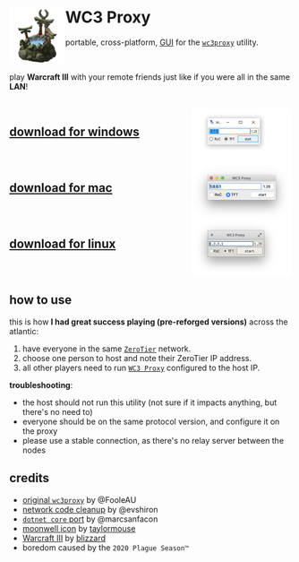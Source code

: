 # <img align="left" alt="wc3proxy" src="./media/wc3proxy-gui.png" height="100" width="100"> WC3 Proxy
portable, cross-platform, [GUI](https://en.wikipedia.org/wiki/Graphical_user_interface) for the [`wc3proxy`](https://code.google.com/archive/p/wc3proxy/) utility.

<br clear="both">

play **Warcraft III** with your remote friends just like if you were all in the same **LAN**!

<br>

<img align="right" alt="mac" src="./media/windows%402x.png?x=4" height="100"/>
<h2><a href="/#">download for windows</a></h2>
<br clear="both">

<img align="right" alt="windows" src="./media/mac%402x.png?x=4" height="100"/>
<h2><a href="/#">download for mac</a></h2>
<br clear="both">

<img align="right" alt="linux" src="./media/linux%402x.png?x=4" height="100"/>
<h2><a href="/#">download for linux</a></h2>
<br clear="both">

## how to use
this is how **I had great success playing (pre-reforged versions)** across the atlantic:
1) have everyone in the same [`ZeroTier`](https://www.zerotier.com/) network.
2) choose one person to host and note their ZeroTier IP address.
3) all other players need to run [`WC3 Proxy`](https://github.com/leonardodino/wc3proxy) configured to the host IP.

**troubleshooting**:
- the host should not run this utility (not sure if it impacts anything, but there's no need to)
- everyone should be on the same protocol version, and configure it on the proxy
- please use a stable connection, as there's no relay server between the nodes


## credits
- [original `wc3proxy`](https://github.com/FooleAU/wc3proxy) by @FooleAU
- [network code cleanup](https://github.com/evshiron/wc3proxy) by @evshiron
- [`dotnet core` port](https://github.com/marcsanfacon/wc3proxy) by @marcsanfacon
- [moonwell icon](https://www.artstation.com/artwork/YwED6) by [taylormouse](https://taylormouse.artstation.com/)
- [Warcraft III](https://en.wikipedia.org/wiki/Warcraft_III:_The_Frozen_Throne) by [blizzard](https://blizzard.com/)
- boredom caused by the `2020 Plague Season™`
